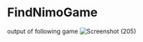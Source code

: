 # FindNimoGame
output of following game
![Screenshot (205)](https://github.com/PoojaMCA2021/FindNimoGame/assets/84899522/496197dc-a0d3-4586-a04b-1c54454a11bb)
